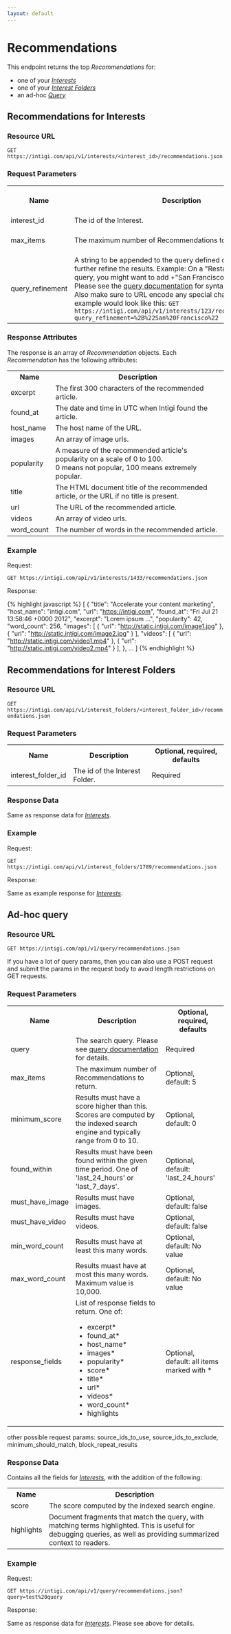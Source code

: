 ```yaml
---
layout: default
---
```


# Recommendations

This endpoint returns the top *Recommendations* for:

* one of your [*Interests*](#interests)
* one of your [*Interest Folders*](#interest_folders)
* an ad-hoc [*Query*](#query)

## <a id="interests"></a> Recommendations for Interests

### Resource URL

`GET https://intigi.com/api/v1/interests/<interest_id>/recommendations.json`

### Request Parameters

<table>
  <tr>
    <th>Name</th><th>Description</th><th>Optional, required, defaults</th>
  </tr>
  <tr>
    <td>interest_id</td><td>The id of the Interest.</td><td>Required</td>
  </tr>
  <tr>
    <td>max_items</td><td>The maximum number of Recommendations to return.</td><td>Optional, default: 5</td>
  </tr>
  <tr>
    <td>query_refinement</td><td>
      A string to be appended to the query defined on the interest to further refine the results.
      Example: On a "Restaurants" base query, you might want to add +"San Francisco" as a refinement.
      Please see the <a href="https://intigi.com/help/query_format">query documentation</a> for syntax and operators.
      Also make sure to URL encode any special characters. The earlier example would look like this:
      <code>GET https://intigi.com/api/v1/interests/123/recommendations.json?query_refinement=%2B%22San%20Francisco%22</code>
    </td>
    <td>Optional, default: nil</td>
  </tr>
</table>

### Response Attributes

The response is an array of *Recommendation* objects. Each *Recommendation* has the following attributes:

<table>
  <tr>
    <th>Name</th><th>Description</th>
  </tr>
  <tr>
    <td>excerpt</td><td>The first 300 characters of the recommended article.</td>
  </tr>
  <tr>
    <td>found_at</td><td>The date and time in UTC when Intigi found the article.</td>
  </tr>
  <tr>
    <td>host_name</td><td>The host name of the URL.</td>
  </tr>
  <tr>
    <td>images</td><td>An array of image urls.</td>
  </tr>
  <tr>
    <td>popularity</td><td>
      A measure of the recommended article's popularity on a scale of 0 to 100.<br/>
      0 means not popular, 100 means extremely popular.
    </td>
  </tr>
  <tr>
    <td>title</td><td>The HTML document title of the recommended article, or the URL if no title is present.</td>
  </tr>
  <tr>
    <td>url</td><td>The URL of the recommended article.</td>
  </tr>
  <tr>
    <td>videos</td><td>An array of video urls.</td>
  </tr>
  <tr>
    <td>word_count</td><td>The number of words in the recommended article.</td>
  </tr>
</table>

### Example

Request:

`GET https://intigi.com/api/v1/interests/1433/recommendations.json`

Response:

{% highlight javascript %}
[
  {
    "title": "Accelerate your content marketing",
    "host_name": "intigi.com",
    "url": "https://intigi.com",
    "found_at": "Fri Jul 21 13:58:46 +0000 2012",
    "excerpt": "Lorem ipsum ...",
    "popularity": 42,
    "word_count": 256,
    "images": [
      { "url": "http://static.intigi.com/image1.jpg" },
      { "url": "http://static.intigi.com/image2.jpg" }
    ],
    "videos": [
      { "url": "http://static.intigi.com/video1.mp4" },
      { "url": "http://static.intigi.com/video2.mp4" }
    ],
  },
  ...
]
{% endhighlight %}

## <a id="interest_folders"></a> Recommendations for Interest Folders

### Resource URL

`GET https://intigi.com/api/v1/interest_folders/<interest_folder_id>/recommendations.json`

### Request Parameters

<table>
  <tr>
    <th>Name</th><th>Description</th><th>Optional, required, defaults</th>
  </tr>
  <tr>
    <td>interest_folder_id</td><td>The id of the Interest Folder.</td><td>Required</td>
  </tr>
</table>

### Response Data

Same as response data for [*Interests*](#interests).

### Example

Request:

`GET https://intigi.com/api/v1/interest_folders/1789/recommendations.json`

Response:

Same as example response for [*Interests*](#interests).


## <a id="query"></a> Ad-hoc query

### Resource URL

`GET https://intigi.com/api/v1/query/recommendations.json`

If you have a lot of query params, then you can also use a POST request and submit
the params in the request body to avoid length restrictions on GET requests.

### Request Parameters

<table>
  <tr>
    <th>Name</th><th>Description</th><th>Optional, required, defaults</th>
  </tr>
  <tr>
    <td>query</td><td>The search query. Please see <a href="https://intigi.com/help/query_format">query documentation</a> for details.</td><td>Required</td>
  </tr>
  <tr>
    <td>max_items</td><td>The maximum number of Recommendations to return.</td><td>Optional, default: 5</td>
  </tr>
  <tr>
    <td>minimum_score</td>
    <td>
      Results must have a score higher than this. Scores are
      computed by the indexed search engine and typically range from 0 to 10.</td><td>Optional, default: 0
    </td>
  </tr>
  <tr>
    <td>found_within</td>
    <td>
      Results must have been found within the given time period. One of
      'last_24_hours' or 'last_7_days'.</td><td>Optional, default: 'last_24_hours'
    </td>
  </tr>
  <tr>
    <td>must_have_image</td><td>Results must have images.</td><td>Optional, default: false</td>
  </tr>
  <tr>
    <td>must_have_video</td><td>Results must have videos.</td><td>Optional, default: false</td>
  </tr>
  <tr>
    <td>min_word_count</td><td>Results must have at least this many words.</td><td>Optional, default: No value</td>
  </tr>
  <tr>
    <td>max_word_count</td>
    <td>
      Results muast have at most this many words. Maximum value is 10,000.</td><td>Optional, default: No value
    </td>
  </tr>
  <tr>
    <td>response_fields</td>
    <td>
      List of response fields to return. One of:
      <ul>
        <li>excerpt*</li>
        <li>found_at*</li>
        <li>host_name*</li>
        <li>images*</li>
        <li>popularity*</li>
        <li>score*</li>
        <li>title*</li>
        <li>url*</li>
        <li>videos*</li>
        <li>word_count*</li>
        <li>highlights</li>
      </ul></td><td>Optional, default: all items marked with *</td>
  </tr>
</table>

other possible request params: source_ids_to_use, source_ids_to_exclude, minimum_should_match, block_repeat_results

### Response Data

Contains all the fields for [*Interests*](#interests), with the addition of the following:

<table>
  <tr>
    <th>Name</th><th>Description</th>
  </tr>
  <tr>
    <td>score</td><td>The score computed by the indexed search engine.</td>
  </tr>
  <tr>
    <td>highlights</td><td>Document fragments that match the query, with matching terms highlighted. This is useful for debugging queries, as well as providing summarized context to readers.</td>
  </tr>
</table>

### Example

Request:

`GET https://intigi.com/api/v1/query/recommendations.json?query=test%20query`

Response:

Same as response data for [*Interests*](#interests). Please see above for details.
